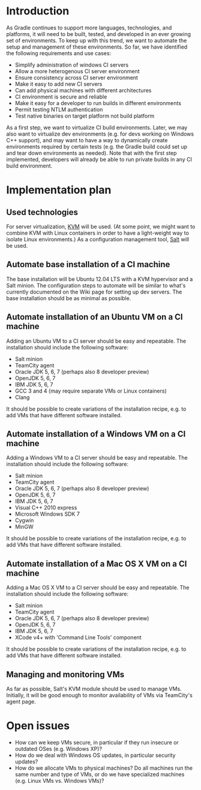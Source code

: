 # Introduction

As Gradle continues to support more languages, technologies, and platforms, it will need to be built, tested, and developed
in an ever growing set of environments. To keep up with this trend, we want to automate the setup and management
of these environments. So far, we have identified the following requirements and use cases:

* Simplify administration of windows CI servers
* Allow a more heterogenous CI server environment
* Ensure consistency across CI server environment
* Make it easy to add new CI servers
* Can add physical machines with different architectures
* CI environment is secure and reliable
* Make it easy for a developer to run builds in different environments
* Permit testing NTLM authentication
* Test native binaries on target platform not build platform

As a first step, we want to virtualize CI build environments. Later, we may also want to virtualize dev environments
(e.g. for devs working on Windows C++ support), and may want to have a way to dynamically create environments required
by certain tests (e.g. the Gradle build could set up and tear down environments as needed). Note that with the first step
implemented, developers will already be able to run private builds in any CI build environment.

# Implementation plan

## Used technologies

For server virtualization, [KVM](http://www.linux-kvm.org/) will be used. (At some point, we might want to combine KVM with Linux
containers in order to have a light-weight way to isolate Linux environments.) As a configuration management tool,
[Salt](http://saltstack.com) will be used.

## Automate base installation of a CI machine

The base installation will be Ubuntu 12.04 LTS with a KVM hypervisor and a Salt minion. The configuration steps to automate will be similar
to what's currently documented on the Wiki page for setting up dev servers. The base installation should be as minimal as possible.

## Automate installation of an Ubuntu VM on a CI machine

Adding an Ubuntu VM to a CI server should be easy and repeatable. The installation should include the following software:

* Salt minion
* TeamCity agent
* Oracle JDK 5, 6, 7 (perhaps also 8 developer preview)
* OpenJDK 5, 6, 7
* IBM JDK 5, 6, 7
* GCC 3 and 4 (may require separate VMs or Linux containers)
* Clang

It should be possible to create variations of the installation recipe, e.g. to add VMs that have different software installed.

## Automate installation of a Windows VM on a CI machine

Adding a Windows VM to a CI server should be easy and repeatable. The installation should include the following software:

* Salt minion
* TeamCity agent
* Oracle JDK 5, 6, 7 (perhaps also 8 developer preview)
* OpenJDK 5, 6, 7
* IBM JDK 5, 6, 7
* Visual C++ 2010 express
* Microsoft Windows SDK 7
* Cygwin
* MinGW

It should be possible to create variations of the installation recipe, e.g. to add VMs that have different software installed.

## Automate installation of a Mac OS X VM on a CI machine

Adding a Mac OS X VM to a CI server should be easy and repeatable. The installation should include the following software:

* Salt minion
* TeamCity agent
* Oracle JDK 5, 6, 7 (perhaps also 8 developer preview)
* OpenJDK 5, 6, 7
* IBM JDK 5, 6, 7
* XCode v4+ with 'Command Line Tools' component

It should be possible to create variations of the installation recipe, e.g. to add VMs that have different software installed.

## Managing and monitoring VMs

As far as possible, Salt's KVM module should be used to manage VMs. Initially, it will be good enough to monitor
availability of VMs via TeamCity's agent page.

# Open issues

* How can we keep VMs secure, in particular if they run insecure or outdated OSes (e.g. Windows XP)?
* How do we deal with Windows OS updates, in particular security updates?
* How do we allocate VMs to physical machines? Do all machines run the same number and type of VMs, or do we have specialized machines (e.g. Linux VMs vs. Windows VMs)?


